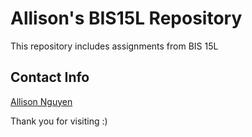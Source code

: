 # Allison's BIS15L Repository

This repository includes assignments from BIS 15L

## Contact Info

[Allison Nguyen](mailto:allnguy@ucdavis.edu)

Thank you for visiting :)
